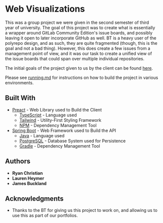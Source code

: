 # Web Visualizations

This was a group project we were given in the second semester of third year of university. The goal of this project was to create what is essentially a wrapper around GitLab Community Edition's issue boards, and possibly leaving it open to later incorporate GitHub as well. BT is a heavy user of the polyrepo design, and as such, they are quite fragmented (though, this is the goal and not a bad thing). However, this does create a few issues from a management point of view, and it was our task to create a unified view of the issue boards that could span over multiple individual repositories.

The initial goals of the project given to us by the client can be found [here](initial-backlog.csv).

Please see [running.md](running.md) for instructions on how to build the project in various environments.

## Built With

* [Preact](https://reactjs.org/) - Web Library used to Build the Client
  * [TypeScript](https://www.typescriptlang.org/) - Language used
  * [Tailwind](https://tailwindcss.com) - Utility-First Styling Framework
  * [NPM](https://www.npmjs.com/) - Dependency Management Tool
* [Spring Boot](https://spring.io/projects/spring-boot/) - Web Framework used to Build the API
  * [Java](https://www.oracle.com/java) - Language used
  * [PostgreSQL](https://www.postgresql.org/) - Database System used for Persistence 
  * [Gradle](https://gradle.org/) - Dependency Management Tool

## Authors

* **Ryan Christian**
* **Lauren Heymer**
* **James Buckland**

## Acknowledgments

* Thanks to the BT for giving us this project to work on, and allowing us to use this as part of our portfolios.
